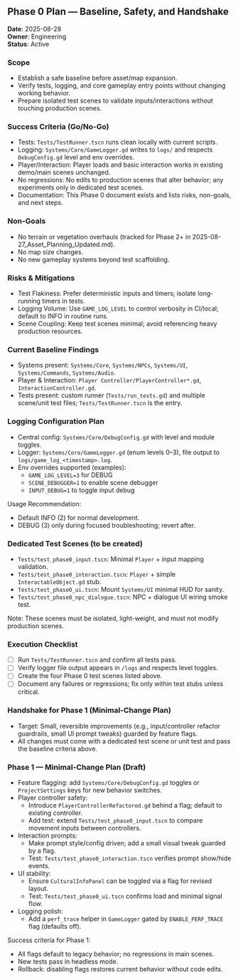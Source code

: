 ## Phase 0 Plan — Baseline, Safety, and Handshake

**Date**: 2025-08-28  
**Owner**: Engineering  
**Status**: Active

### Scope
- Establish a safe baseline before asset/map expansion.  
- Verify tests, logging, and core gameplay entry points without changing working behavior.  
- Prepare isolated test scenes to validate inputs/interactions without touching production scenes.

### Success Criteria (Go/No-Go)
- Tests: `Tests/TestRunner.tscn` runs clean locally with current scripts.  
- Logging: `Systems/Core/GameLogger.gd` writes to `logs/` and respects `DebugConfig.gd` level and env overrides.  
- Player/Interaction: Player loads and basic interaction works in existing demo/main scenes unchanged.  
- No regressions: No edits to production scenes that alter behavior; any experiments only in dedicated test scenes.  
- Documentation: This Phase 0 document exists and lists risks, non-goals, and next steps.

### Non-Goals
- No terrain or vegetation overhauls (tracked for Phase 2+ in 2025-08-27_Asset_Planning_Updated.md).  
- No map size changes.  
- No new gameplay systems beyond test scaffolding.

### Risks & Mitigations
- Test Flakiness: Prefer deterministic inputs and timers; isolate long-running timers in tests.  
- Logging Volume: Use `GAME_LOG_LEVEL` to control verbosity in CI/local; default to INFO in routine runs.  
- Scene Coupling: Keep test scenes minimal; avoid referencing heavy production resources.

### Current Baseline Findings
- Systems present: `Systems/Core`, `Systems/NPCs`, `Systems/UI`, `Systems/Commands`, `Systems/Audio`.  
- Player & Interaction: `Player Controller/PlayerController*.gd`, `InteractionController.gd`.  
- Tests present: custom runner (`Tests/run_tests.gd`) and multiple scene/unit test files; `Tests/TestRunner.tscn` is the entry.

### Logging Configuration Plan
- Central config: `Systems/Core/DebugConfig.gd` with level and module toggles.  
- Logger: `Systems/Core/GameLogger.gd` (enum levels 0–3), file output to `logs/game_log_<timestamp>.log`.  
- Env overrides supported (examples):  
  - `GAME_LOG_LEVEL=3` for DEBUG  
  - `SCENE_DEBUGGER=1` to enable scene debugger  
  - `INPUT_DEBUG=1` to toggle input debug

Usage Recommendation:  
- Default INFO (2) for normal development.  
- DEBUG (3) only during focused troubleshooting; revert after.

### Dedicated Test Scenes (to be created)
- `Tests/test_phase0_input.tscn`: Minimal `Player` + input mapping validation.  
- `Tests/test_phase0_interaction.tscn`: `Player` + simple `InteractableObject.gd` stub.  
- `Tests/test_phase0_ui.tscn`: Mount `Systems/UI` minimal HUD for sanity.  
- `Tests/test_phase0_npc_dialogue.tscn`: NPC + dialogue UI wiring smoke test.

Note: These scenes must be isolated, light-weight, and must not modify production scenes.

### Execution Checklist
- [ ] Run `Tests/TestRunner.tscn` and confirm all tests pass.  
- [ ] Verify logger file output appears in `/logs` and respects level toggles.  
- [ ] Create the four Phase 0 test scenes listed above.  
- [ ] Document any failures or regressions; fix only within test stubs unless critical.

### Handshake for Phase 1 (Minimal-Change Plan)
- Target: Small, reversible improvements (e.g., input/controller refactor guardrails, small UI prompt tweaks) guarded by feature flags.  
- All changes must come with a dedicated test scene or unit test and pass the baseline criteria above.

### Phase 1 — Minimal-Change Plan (Draft)
- Feature flagging: add `Systems/Core/DebugConfig.gd` toggles or `ProjectSettings` keys for new behavior switches.
- Player controller safety:
  - Introduce `PlayerControllerRefactored.gd` behind a flag; default to existing controller.  
  - Add test: extend `Tests/test_phase0_input.tscn` to compare movement inputs between controllers.
- Interaction prompts:
  - Make prompt style/config driven; add a small visual tweak guarded by a flag.  
  - Test: `Tests/test_phase0_interaction.tscn` verifies prompt show/hide events.
- UI stability:
  - Ensure `CulturalInfoPanel` can be toggled via a flag for revised layout.  
  - Test: `Tests/test_phase0_ui.tscn` confirms load and minimal signal flow.
- Logging polish:
  - Add a `perf_trace` helper in `GameLogger` gated by `ENABLE_PERF_TRACE` flag (defaults off).

Success criteria for Phase 1:  
- All flags default to legacy behavior; no regressions in main scenes.  
- New tests pass in headless mode.  
- Rollback: disabling flags restores current behavior without code edits.


